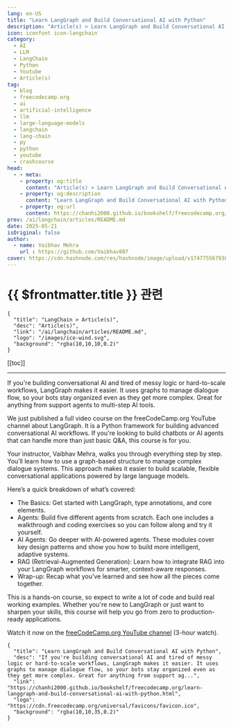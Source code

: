 ```yaml
---
lang: en-US
title: "Learn LangGraph and Build Conversational AI with Python"
description: "Article(s) > Learn LangGraph and Build Conversational AI with Python"
icon: iconfont icon-langchain
category:
  - AI
  - LLM
  - LangChain
  - Python
  - Youtube
  - Article(s)
tag:
  - blog
  - freecodecamp.org
  - ai
  - artificial-intelligence
  - llm
  - large-language-models
  - langchain
  - lang-chain
  - py
  - python
  - youtube
  - crashcourse
head:
  - - meta:
    - property: og:title
      content: "Article(s) > Learn LangGraph and Build Conversational AI with Python"
    - property: og:description
      content: "Learn LangGraph and Build Conversational AI with Python"
    - property: og:url
      content: https://chanhi2000.github.io/bookshelf/freecodecamp.org/learn-langgraph-and-build-conversational-ai-with-python.html
prev: /ai/langchain/articles/README.md
date: 2025-05-21
isOriginal: false
author:
  - name: Vaibhav Mehra
    url : https://github.com/Vaibhav807
cover: https://cdn.hashnode.com/res/hashnode/image/upload/v1747755679385/a984244e-b0a8-4431-8090-75db806e9616.png
---
```


# {{ $frontmatter.title }} 관련

```component VPCard
{
  "title": "LangChain > Article(s)",
  "desc": "Article(s)",
  "link": "/ai/langchain/articles/README.md",
  "logo": "/images/ico-wind.svg",
  "background": "rgba(10,10,10,0.2)"
}
```

[[toc]]

---

<SiteInfo
  name="Learn LangGraph and Build Conversational AI with Python"
  desc="If you're building conversational AI and tired of messy logic or hard-to-scale workflows, LangGraph makes it easier. It uses graphs to manage dialogue flow, so your bots stay organized even as they get more complex. Great for anything from support ag..."
  url="https://freecodecamp.org/news/learn-langgraph-and-build-conversational-ai-with-python"
  logo="https://cdn.freecodecamp.org/universal/favicons/favicon.ico"
  preview="https://cdn.hashnode.com/res/hashnode/image/upload/v1747755679385/a984244e-b0a8-4431-8090-75db806e9616.png"/>

If you're building conversational AI and tired of messy logic or hard-to-scale workflows, LangGraph makes it easier. It uses graphs to manage dialogue flow, so your bots stay organized even as they get more complex. Great for anything from support agents to multi-step AI tools.

We just published a full video course on the freeCodeCamp.org YouTube channel about LangGraph. It is a Python framework for building advanced conversational AI workflows. If you're looking to build chatbots or AI agents that can handle more than just basic Q&A, this course is for you.

Your instructor, Vaibhav Mehra, walks you through everything step by step. You’ll learn how to use a graph-based structure to manage complex dialogue systems. This approach makes it easier to build scalable, flexible conversational applications powered by large language models.

Here’s a quick breakdown of what’s covered:

- The Basics: Get started with LangGraph, type annotations, and core elements.
- Agents: Build five different agents from scratch. Each one includes a walkthrough and coding exercises so you can follow along and try it yourself.
- AI Agents: Go deeper with AI-powered agents. These modules cover key design patterns and show you how to build more intelligent, adaptive systems.
- RAG (Retrieval-Augmented Generation): Learn how to integrate RAG into your LangGraph workflows for smarter, context-aware responses.
- Wrap-up: Recap what you’ve learned and see how all the pieces come together.

This is a hands-on course, so expect to write a lot of code and build real working examples. Whether you're new to LangGraph or just want to sharpen your skills, this course will help you go from zero to production-ready applications.

Watch it now on the [<VPIcon icon="fa-brands fa-youtube"/>freeCodeCamp.org YouTube channel](https://youtu.be/jGg_1h0qzaM) (3-hour watch).

<VidStack src="youtube/jGg_1h0qzaM" />

<!-- TODO: add ARTICLE CARD -->
```component VPCard
{
  "title": "Learn LangGraph and Build Conversational AI with Python",
  "desc": "If you're building conversational AI and tired of messy logic or hard-to-scale workflows, LangGraph makes it easier. It uses graphs to manage dialogue flow, so your bots stay organized even as they get more complex. Great for anything from support ag...",
  "link": "https://chanhi2000.github.io/bookshelf/freecodecamp.org/learn-langgraph-and-build-conversational-ai-with-python.html",
  "logo": "https://cdn.freecodecamp.org/universal/favicons/favicon.ico",
  "background": "rgba(10,10,35,0.2)"
}
```
